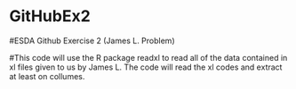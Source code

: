 # GitHubEx2
#ESDA Github Exercise 2 (James L. Problem)


#This code will use the R package readxl to read all of the data contained in xl files given to us by James L. The code will read the xl codes and extract at least on collumes. 
